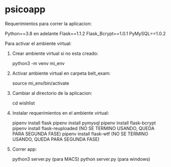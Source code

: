 # psicoapp
Requerimientos para correr la aplicacion:

Python==3.8 en adelante
Flask==1.1.2
Flask_Bcrypt==1.0.1
PyMySQL==1.0.2

Para activar el ambiente virtual:
1. Crear ambiente virtual si no esta creado: 
    
    python3 -m venv mi_env

2. Activar ambiente virtual en carpeta belt_exam:

    source mi_env/bin/activate 

3. Cambiar al directorio de la aplicacion: 

    cd wishlist

4. Instalar requerimientos en el ambiente virtual: 

    pipenv install flask
    pipenv install pymysql
    pipenv install flask-bcrypt 
    pipenv install flask-reuploaded (NO SE TERMINO USANDO, QUEDA PARA SEGUNDA FASE)
    pipenv install flask-wtf (NO SE TERMINO USANDO, QUEDA PARA SEGUNDA FASE)


5. Correr app:

    python3 server.py (para MACS)
    python server.py (para windows)
